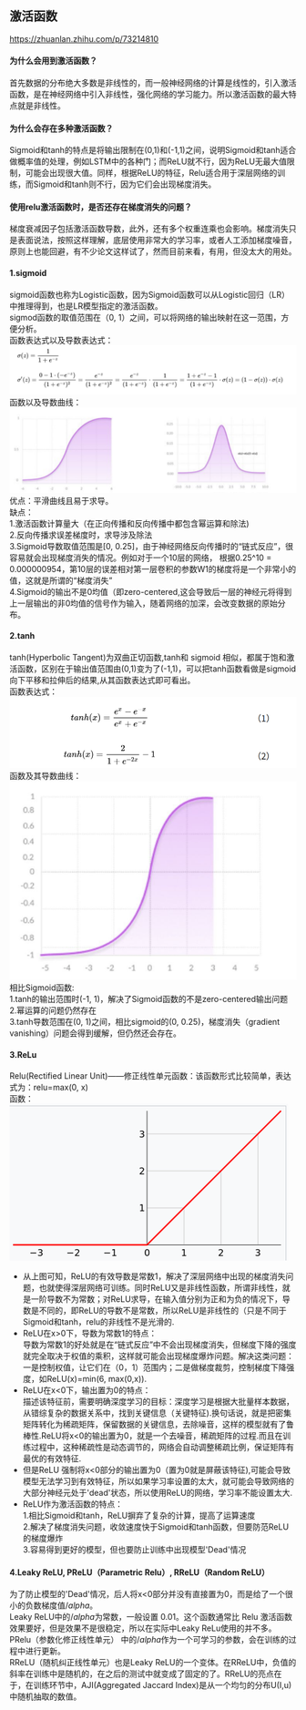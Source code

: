 激活函数
-------
https://zhuanlan.zhihu.com/p/73214810
#### 为什么会用到激活函数？
首先数据的分布绝大多数是非线性的，而一般神经网络的计算是线性的，引入激活函数，是在神经网络中引入非线性，强化网络的学习能力。所以激活函数的最大特点就是非线性。
#### 为什么会存在多种激活函数？
Sigmoid和tanh的特点是将输出限制在(0,1)和(-1,1)之间，说明Sigmoid和tanh适合做概率值的处理，例如LSTM中的各种门；而ReLU就不行，因为ReLU无最大值限制，可能会出现很大值。同样，根据ReLU的特征，Relu适合用于深层网络的训练，而Sigmoid和tanh则不行，因为它们会出现梯度消失。
#### 使用relu激活函数时，是否还存在梯度消失的问题？
梯度衰减因子包括激活函数导数，此外，还有多个权重连乘也会影响。梯度消失只是表面说法，按照这样理解，底层使用非常大的学习率，或者人工添加梯度噪音，原则上也能回避，有不少论文这样试了，然而目前来看，有用，但没太大的用处。
#### 1.sigmoid
sigmoid函数也称为Logistic函数，因为Sigmoid函数可以从Logistic回归（LR）中推理得到，也是LR模型指定的激活函数。<br>
sigmod函数的取值范围在（0, 1）之间，可以将网络的输出映射在这一范围，方便分析。<br>
函数表达式以及导数表达式：<br>
![sigmoid](https://github.com/MA-JIE/pytorch-deep-learning/blob/master/%E6%BF%80%E6%B4%BB%E5%87%BD%E6%95%B0%E4%B8%8E%E6%8D%9F%E5%A4%B1%E5%87%BD%E6%95%B0/img/sigmoid.png)<br>
函数以及导数曲线：<br>
![sigmoid](https://github.com/MA-JIE/pytorch-deep-learning/blob/master/%E6%BF%80%E6%B4%BB%E5%87%BD%E6%95%B0%E4%B8%8E%E6%8D%9F%E5%A4%B1%E5%87%BD%E6%95%B0/img/sigmoid2.png) <br>
优点：平滑曲线且易于求导。<br>
缺点：<br>
1.激活函数计算量大（在正向传播和反向传播中都包含幂运算和除法)<br>
2.反向传播求误差梯度时，求导涉及除法<br>
3.Sigmoid导数取值范围是[0, 0.25]，由于神经网络反向传播时的“链式反应”，很容易就会出现梯度消失的情况。例如对于一个10层的网络， 根据0.25^10 = 0.000000954，第10层的误差相对第一层卷积的参数W1的梯度将是一个非常小的值，这就是所谓的“梯度消失”<br>
4.Sigmoid的输出不是0均值（即zero-centered,这会导致后一层的神经元将得到上一层输出的非0均值的信号作为输入，随着网络的加深，会改变数据的原始分布。

#### 2.tanh
tanh(Hyperbolic Tangent)为双曲正切函数,tanh和 sigmoid 相似，都属于饱和激活函数，区别在于输出值范围由(0,1)变为了(-1,1)，可以把tanh函数看做是sigmoid向下平移和拉伸后的结果,从其函数表达式即可看出。<br>
函数表达式：<br>
![tanh](https://github.com/MA-JIE/pytorch-deep-learning/blob/master/%E6%BF%80%E6%B4%BB%E5%87%BD%E6%95%B0%E4%B8%8E%E6%8D%9F%E5%A4%B1%E5%87%BD%E6%95%B0/img/tanh.png) <br>
函数及其导数曲线：<br>
![tanh1](https://github.com/MA-JIE/pytorch-deep-learning/blob/master/%E6%BF%80%E6%B4%BB%E5%87%BD%E6%95%B0%E4%B8%8E%E6%8D%9F%E5%A4%B1%E5%87%BD%E6%95%B0/img/tanh1.png) <br>
相比Sigmoid函数:<br>
1.tanh的输出范围时(-1, 1)，解决了Sigmoid函数的不是zero-centered输出问题 <br>
2.幂运算的问题仍然存在 <br>
3.tanh导数范围在(0, 1)之间，相比sigmoid的(0, 0.25)，梯度消失（gradient vanishing）问题会得到缓解，但仍然还会存在。<br>

#### 3.ReLu
Relu(Rectified Linear Unit)——修正线性单元函数：该函数形式比较简单，表达式为：relu=max(0, x)<br>
函数：<br>
![relu](https://github.com/MA-JIE/pytorch-deep-learning/blob/master/%E6%BF%80%E6%B4%BB%E5%87%BD%E6%95%B0%E4%B8%8E%E6%8D%9F%E5%A4%B1%E5%87%BD%E6%95%B0/img/relu.png)<br>
* 从上图可知，ReLU的有效导数是常数1，解决了深层网络中出现的梯度消失问题，也就使得深层网络可训练。同时ReLU又是非线性函数，所谓非线性，就是一阶导数不为常数；对ReLU求导，在输入值分别为正和为负的情况下，导数是不同的，即ReLU的导数不是常数，所以ReLU是非线性的（只是不同于Sigmoid和tanh，relu的非线性不是光滑的.<br>
* ReLU在x>0下，导数为常数1的特点：<br>
导数为常数1的好处就是在“链式反应”中不会出现梯度消失，但梯度下降的强度就完全取决于权值的乘积，这样就可能会出现梯度爆炸问题。解决这类问题：一是控制权值，让它们在（0，1）范围内；二是做梯度裁剪，控制梯度下降强度，如ReLU(x)=min(6, max(0,x)).<br>
* ReLU在x<0下，输出置为0的特点：<br>
描述该特征前，需要明确深度学习的目标：深度学习是根据大批量样本数据，从错综复杂的数据关系中，找到关键信息（关键特征).换句话说，就是把密集矩阵转化为稀疏矩阵，保留数据的关键信息，去除噪音，这样的模型就有了鲁棒性.ReLU将x<0的输出置为0，就是一个去噪音，稀疏矩阵的过程.而且在训练过程中，这种稀疏性是动态调节的，网络会自动调整稀疏比例，保证矩阵有最优的有效特征.<br>
* 但是ReLU 强制将x<0部分的输出置为0（置为0就是屏蔽该特征),可能会导致模型无法学习到有效特征，所以如果学习率设置的太大，就可能会导致网络的大部分神经元处于'dead'状态，所以使用ReLU的网络，学习率不能设置太大.<br>
* ReLU作为激活函数的特点：<br>
1.相比Sigmoid和tanh，ReLU摒弃了复杂的计算，提高了运算速度 <br>
2.解决了梯度消失问题，收敛速度快于Sigmoid和tanh函数，但要防范ReLU的梯度爆炸 <br>
3.容易得到更好的模型，但也要防止训练中出现模型'Dead'情况 <br>

#### 4.Leaky ReLU, PReLU（Parametric Relu）, RReLU（Random ReLU）
为了防止模型的'Dead'情况，后人将x<0部分并没有直接置为0，而是给了一个很小的负数梯度值$/alpha$。<br>
Leaky ReLU中的$/alpha$为常数，一般设置 0.01。这个函数通常比 Relu 激活函数效果要好，但是效果不是很稳定，所以在实际中Leaky ReLu使用的并不多。<br>
PRelu（参数化修正线性单元） 中的$/alpha$作为一个可学习的参数，会在训练的过程中进行更新。<br>
RReLU（随机纠正线性单元）也是Leaky ReLU的一个变体。在RReLU中，负值的斜率在训练中是随机的，在之后的测试中就变成了固定的了。RReLU的亮点在于，在训练环节中，AJI(Aggregated Jaccard Index)是从一个均匀的分布U(I,u)中随机抽取的数值。<br>
